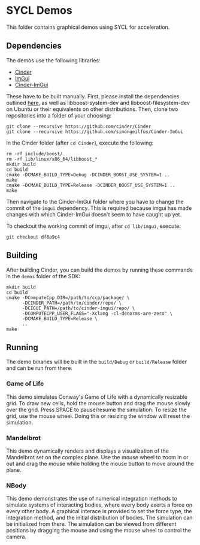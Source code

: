 # SYCL Demos
This folder contains graphical demos using SYCL for acceleration.

## Dependencies
The demos use the following libraries:

- [Cinder](https://www.libcinder.org/)
- [ImGui](https://github.com/ocornut/imgui/)
- [Cinder-ImGui](https://github.com/simongeilfus/Cinder-ImGui/)

These have to be built manually. First, please install the dependencies outlined
[here](https://libcinder.org/docs/branch/master/guides/linux-notes/ubuntu.html),
as well as libboost-system-dev and libboost-filesystem-dev on Ubuntu or their
equivalents on other distributions. Then, clone two repositories into a folder
of your choosing:

```shell
git clone --recursive https://github.com/cinder/Cinder
git clone --recursive https://github.com/simongeilfus/Cinder-ImGui
```

In the Cinder folder (after `cd Cinder`), execute the following:

```shell
rm -rf include/boost/
rm -rf lib/linux/x86_64/libboost_*
mkdir build
cd build
cmake -DCMAKE_BUILD_TYPE=Debug -DCINDER_BOOST_USE_SYSTEM=1 ..
make
cmake -DCMAKE_BUILD_TYPE=Release -DCINDER_BOOST_USE_SYSTEM=1 ..
make
```

Then navigate to the Cinder-ImGui folder where you have to change the 
commit of  the `imgui` dependency. This is required because imgui has 
made changes with which Cinder-ImGui doesn't seem to have caught up yet.

To checkout the working commit of imgui, after `cd lib/imgui`, execute:

```
git checkout df8a9c4
```

## Building
After building Cinder, you can build the demos by running these commands in the
`demos` folder of the SDK:

```shell
mkdir build
cd build
cmake -DComputeCpp_DIR=/path/to/ccp/package/ \
      -DCINDER_PATH=/path/to/cinder/repo/ \
      -DCIGUI_PATH=/path/to/cinder-imgui/repo/ \
      -DCOMPUTECPP_USER_FLAGS="-Xclang -cl-denorms-are-zero" \
      -DCMAKE_BUILD_TYPE=Release \
      ..
make
```

## Running
The demo binaries will be built in the `build/Debug` or `build/Release`
folder and can be run from there.

### Game of Life
This demo simulates Conway's Game of Life with a dynamically resizable grid.
To draw new cells, hold the mouse button and drag the mouse slowly over the
grid. Press SPACE to pause/resume the simulation. To resize the grid, use the
mouse wheel. Doing this or resizing the window will reset the simulation.

### Mandelbrot
This demo dynamically renders and displays a visualization of the Mandelbrot
set on the complex plane. Use the mouse wheel to zoom in or out and drag the
mouse while holding the mouse button to move around the plane.

### NBody
This demo demonstrates the use of numerical integration methods to simulate
systems of interacting bodies, where every body exerts a force on every other
body. A graphical interace is provided to set the force type, the integration
method, and the initial distribution of bodies. The simulation can be
initialized from there. The simulation can be viewed from different positions
by dragging the mouse and using the mouse wheel to control the camera.
